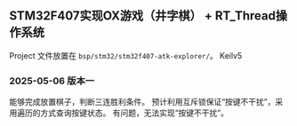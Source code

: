 ## STM32F407实现OX游戏（井字棋） + RT_Thread操作系统

Project 文件放置在 `bsp/stm32/stm32f407-atk-explorer/`。
Keilv5

### 2025-05-06 版本一
能够完成放置棋子，判断三连胜利条件。
预计利用互斥锁保证“按键不干扰”，采用遍历的方式查询按键状态。
有问题，无法实现“按键不干扰”。
